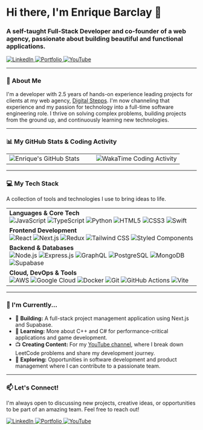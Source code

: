 <h1 align="left">Hi there, I'm Enrique Barclay 👋</h1>
<h3 align="left">A self-taught Full-Stack Developer and co-founder of a web agency, passionate about building beautiful and functional applications.</h3>

<p align="left">
  <a href="https://linkedin.com/in/enriquebarclay" target="_blank">
    <img src="https://img.shields.io/badge/-LinkedIn-0077B5?style=for-the-badge&logo=linkedin&logoColor=white" alt="LinkedIn">
  </a>
  <a href="https://digitalstepps.com" target="_blank">
    <img src="https://img.shields.io/badge/-Portfolio-000000?style=for-the-badge&logo=Vercel&logoColor=white" alt="Portfolio">
  </a>
  <a href="https://www.youtube.com/@ebarcly" target="_blank">
    <img src="https://img.shields.io/badge/-YouTube-FF0000?style=for-the-badge&logo=youtube&logoColor=white" alt="YouTube">
  </a>
</p>

---

### 🚀 About Me

I'm a developer with 2.5 years of hands-on experience leading projects for clients at my web agency, [Digital Stepps](https://digitalstepps.com/). I'm now channeling that experience and my passion for technology into a full-time software engineering role. I thrive on solving complex problems, building projects from the ground up, and continuously learning new technologies.

---

### 📊 My GitHub Stats & Coding Activity

<table width="100%">
  <tr>
    <td width="50%" valign="top">
      <img src="https://github-readme-stats.vercel.app/api?username=ebarcly&show_icons=true&theme=tokyonight&hide_border=true&count_private=true" alt="Enrique's GitHub Stats" />
      <!-- <img src="https://github-readme-stats.vercel.app/api/top-langs/?username=ebarcly&layout=compact&theme=tokyonight&hide_border=true" alt="Enrique's Top Languages" /> -->
    </td>
    <td width="50%" valign="top">
      <img src="https://wakatime.com/share/@18cd2bf1-8b5b-45d2-9abc-e0433ebe93ea/cda244bb-8699-4463-8038-9f34a683cae9.svg" alt="WakaTime Coding Activity" />
    </td>
  </tr>
</table>

---

### 💻 My Tech Stack

<p align="left">A collection of tools and technologies I use to bring ideas to life.</p>

<table width="100%">
  <tr>
    <td align="left">
      <strong>Languages & Core Tech</strong><br>
      <img src="https://img.shields.io/badge/JavaScript-F7DF1E?style=for-the-badge&logo=javascript&logoColor=black" alt="JavaScript" />
      <img src="https://img.shields.io/badge/TypeScript-3178C6?style=for-the-badge&logo=typescript&logoColor=white" alt="TypeScript" />
      <img src="https://img.shields.io/badge/Python-3776AB?style=for-the-badge&logo=python&logoColor=white" alt="Python" />
      <img src="https://img.shields.io/badge/HTML5-E34F26?style=for-the-badge&logo=html5&logoColor=white" alt="HTML5" />
      <img src="https://img.shields.io/badge/CSS3-1572B6?style=for-the-badge&logo=css3&logoColor=white" alt="CSS3" />
      <img src="https://img.shields.io/badge/Swift-F05138?style=for-the-badge&logo=swift&logoColor=white" alt="Swift" />
    </td>
  </tr>
  <tr>
    <td align="left">
      <strong>Frontend Development</strong><br>
      <img src="https://img.shields.io/badge/React-20232A?style=for-the-badge&logo=react&logoColor=61DAFB" alt="React" />
      <img src="https://img.shields.io/badge/Next.js-000000?style=for-the-badge&logo=nextdotjs&logoColor=white" alt="Next.js" />
      <img src="https://img.shields.io/badge/Redux-593D88?style=for-the-badge&logo=redux&logoColor=white" alt="Redux" />
      <img src="https://img.shields.io/badge/Tailwind_CSS-38B2AC?style=for-the-badge&logo=tailwindcss&logoColor=white" alt="Tailwind CSS" />
      <img src="https://img.shields.io/badge/styled--components-DB7093?style=for-the-badge&logo=styled-components&logoColor=white" alt="Styled Components" />
    </td>
  </tr>
  <tr>
    <td align="left">
      <strong>Backend & Databases</strong><br>
      <img src="https://img.shields.io/badge/Node.js-339933?style=for-the-badge&logo=nodedotjs&logoColor=white" alt="Node.js" />
      <img src="https://img.shields.io/badge/Express.js-000000?style=for-the-badge&logo=express&logoColor=white" alt="Express.js" />
      <img src="https://img.shields.io/badge/GraphQL-E10098?style=for-the-badge&logo=graphql&logoColor=white" alt="GraphQL" />
      <img src="https://img.shields.io/badge/PostgreSQL-316192?style=for-the-badge&logo=postgresql&logoColor=white" alt="PostgreSQL" />
      <img src="https://img.shields.io/badge/MongoDB-47A248?style=for-the-badge&logo=mongodb&logoColor=white" alt="MongoDB" />
      <img src="https://img.shields.io/badge/Supabase-3FCF8E?style=for-the-badge&logo=supabase&logoColor=white" alt="Supabase" />
    </td>
  </tr>
  <tr>
    <td align="left">
      <strong>Cloud, DevOps & Tools</strong><br>
      <img src="https://img.shields.io/badge/Amazon_AWS-232F3E?style=for-the-badge&logo=amazon-aws&logoColor=white" alt="AWS" />
      <img src="https://img.shields.io/badge/Google_Cloud-4285F4?style=for-the-badge&logo=google-cloud&logoColor=white" alt="Google Cloud" />
      <img src="https://img.shields.io/badge/Docker-2496ED?style=for-the-badge&logo=docker&logoColor=white" alt="Docker" />
      <img src="https://img.shields.io/badge/Git-F05032?style=for-the-badge&logo=git&logoColor=white" alt="Git" />
      <img src="https://img.shields.io/badge/GitHub_Actions-2088FF?style=for-the-badge&logo=github-actions&logoColor=white" alt="GitHub Actions" />
      <img src="https://img.shields.io/badge/Vite-646CFF?style=for-the-badge&logo=vite&logoColor=white" alt="Vite" />
    </td>
  </tr>
</table>

---

### 🌱 I'm Currently...

- 🔭 **Building:** A full-stack project management application using Next.js and Supabase.
- 🌱 **Learning:** More about C++ and C# for performance-critical applications and game development.
- 📺 **Creating Content:** For my [YouTube channel](https://www.youtube.com/@ebarcly), where I break down LeetCode problems and share my development journey.
- 🤔 **Exploring:** Opportunities in software development and product management where I can contribute to a passionate team.

---

### 📫 Let's Connect!

I'm always open to discussing new projects, creative ideas, or opportunities to be part of an amazing team. Feel free to reach out!

<p align="left">
  <a href="https://linkedin.com/in/enriquebarclay" target="_blank">
    <img src="https://img.shields.io/badge/-LinkedIn-0077B5?style=for-the-badge&logo=linkedin&logoColor=white" alt="LinkedIn">
  </a>
  <a href="https://digitalstepps.com" target="_blank">
    <img src="https://img.shields.io/badge/-Portfolio-000000?style=for-the-badge&logo=Vercel&logoColor=white" alt="Portfolio">
  </a>
  <a href="https://www.youtube.com/@ebarcly" target="_blank">
    <img src="https://img.shields.io/badge/-YouTube-FF0000?style=for-the-badge&logo=youtube&logoColor=white" alt="YouTube">
  </a>
</p>

